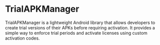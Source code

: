 # TrialAPKManager
TrialAPKManager is a lightweight Android library that allows developers to create trial versions of their APKs before requiring activation. It provides a simple way to enforce trial periods and activate licenses using custom activation codes.
